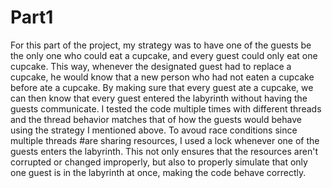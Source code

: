 # Part1
 For this part of the project, my strategy was to have one of the guests be the only one who could eat a cupcake, and every guest could only eat one cupcake.
 This way, whenever the designated guest had to replace a cupcake, he would know that a new person who had not eaten a cupcake before ate a cupcake. By making
 sure that every guest ate a cupcake, we can then know that every guest entered the labyrinth without having the guests communicate. I tested the code multiple  times with different threads and the thread behavior matches that of how the guests would behave using the strategy I mentioned above. To avoud race conditions  since multiple threads #are sharing resources, I used a lock whenever one of the guests enters the labyrinth. This not only ensures that the resources aren't   corrupted or changed improperly, but also to properly simulate that only one guest is in the labyrinth at once, making the code behave correctly.
